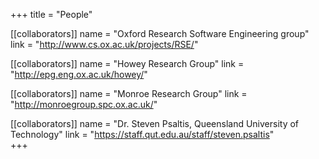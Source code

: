 +++
title = "People"

[[collaborators]]
    name = "Oxford Research Software Engineering group"
    link = "http://www.cs.ox.ac.uk/projects/RSE/"

[[collaborators]]
    name = "Howey Research Group"
    link = "http://epg.eng.ox.ac.uk/howey/"

[[collaborators]]
    name = "Monroe Research Group"
    link = "http://monroegroup.spc.ox.ac.uk/"

[[collaborators]]
    name = "Dr. Steven Psaltis, Queensland University of Technology"
    link = "https://staff.qut.edu.au/staff/steven.psaltis"    
+++
